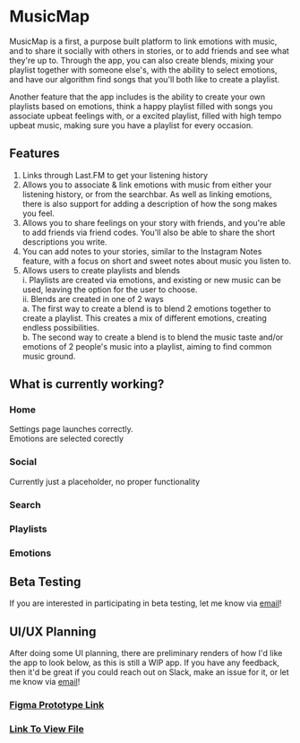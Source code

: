 # MusicMap   
MusicMap is a first, a purpose built platform to link emotions with music, and to share it socially with others in stories, or to add friends and see what they're up to. Through the app, you can also create blends, mixing your playlist together with someone else's, with the ability to select emotions, and have our algorithm find songs that you'll both like to create a playlist.  

Another feature that the app includes is the ability to create your own playlists based on emotions, think a happy playlist filled with songs you associate upbeat feelings with, or a excited playlist, filled with high tempo upbeat music, making sure you have a playlist for every occasion. 

## Features
1. Links through Last.FM to get your listening history  
2. Allows you to associate & link emotions with music from either your listening history, or from the searchbar. As well as linking emotions, there is also support for adding a description of how the song makes you feel.
3. Allows you to share feelings on your story with friends, and you're able to add friends via friend codes. You'll also be able to share the short descriptions you write.
4. You can add notes to your stories, similar to the Instagram Notes feature, with a focus on short and sweet notes about music you listen to.
4. Allows users to create playlists and blends  
i. Playlists are created via emotions, and existing or new music can be used, leaving the option for the user to choose.  
ii. Blends are created in one of 2 ways    
a. The first way to create a blend is to blend 2 emotions together to create a playlist. This creates a mix of different emotions, creating endless possibilities.     
b. The second way to create a blend is to blend the music taste and/or emotions of 2 people's music into a playlist, aiming to find common music ground.

## What is currently working?
### Home
Settings page launches correctly.   
Emotions are selected corectly  
### Social
Currently just a placeholder, no proper functionality
### Search
### Playlists
### Emotions


## Beta Testing
If you are interested in participating in beta testing, let me know via [email](mailto:niko@apringle.tech)!

## UI/UX Planning
After doing some UI planning, there are preliminary renders of how I'd like the app to look below, as this is still a WIP app. If you have any feedback, then it'd be great if you could reach out on Slack, make an issue for it, or let me know via [email](mailto:niko@apringle.tech)!
### [Figma Prototype Link](https://www.figma.com/proto/kARWna7bAzRvwWTW6lheeg/MusicMap-UI?node-id=0-1&t=7K76XodofR7tE2m8-1)
### [Link To View File](https://www.figma.com/design/kARWna7bAzRvwWTW6lheeg/MusicMap-UI?node-id=0-1&t=7K76XodofR7tE2m8-1)

